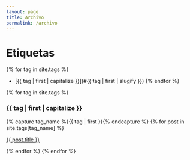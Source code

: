 ```yaml
---
layout: page
title: Archivo
permalink: /archivo
---
```


# Etiquetas

{% for tag in site.tags %}
- [{{ tag | first | capitalize }}](#{{ tag | first | slugify }})
{% endfor %}

{% for tag in site.tags %}
<h3 id="{{ tag | first | slugify}}">{{ tag | first | capitalize }}</h3>
{% capture tag_name %}{{ tag | first }}{% endcapture %}
{% for post in site.tags[tag_name] %}
  <p class="post-list">
    <a href="{{ post.url }}">{{ post.title }}</a>
  </p>
{% endfor %}
{% endfor %}
